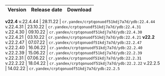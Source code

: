 Version | Release date | Download
:--- | :--- | :---
**v22.4**
v.22.4.44 | 28.11.22 | `cr.yandex/crptqonuodf51kdj7a7d/ydb:22.4.44`
v.22.4.31 | 23.10.22 | `cr.yandex/crptqonuodf51kdj7a7d/ydb:22.4.31`
v.22.4.30 | 09.10.22 | `cr.yandex/crptqonuodf51kdj7a7d/ydb:22.4.30`
v.22.4.21 | 03.10.22 | `cr.yandex/crptqonuodf51kdj7a7d/ydb:22.4.21`
**v22.2**
v.22.2.47 | 07.07.22 | `cr.yandex/crptqonuodf51kdj7a7d/ydb:22.2.47`
v.22.2.40 | 16.06.22 | `cr.yandex/crptqonuodf51kdj7a7d/ydb:22.2.40`
v.22.2.39 | 15.06.22 | `cr.yandex/crptqonuodf51kdj7a7d/ydb:22.2.39`
v.22.2.31 | 07.06.22 | `cr.yandex/crptqonuodf51kdj7a7d/ydb:22.2.31`
v.22.2.22 | 18.04.22 | `cr.yandex/crptqonuodf51kdj7a7d/ydb:22.2.22`
v.22.2.5 | 14.02.22 | `cr.yandex/crptqonuodf51kdj7a7d/ydb:22.2.5`
